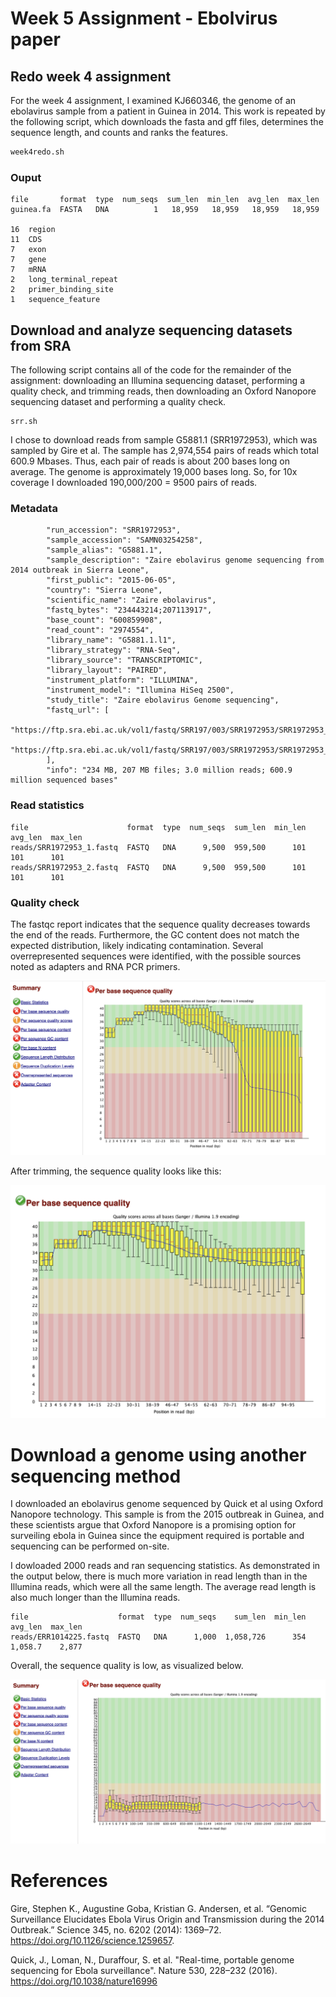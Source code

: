 # Week 5 Assignment - Ebolvirus paper #

## Redo week 4 assignment ##

For the week 4 assignment, I examined KJ660346, the genome of an ebolavirus sample from a patient in Guinea in 2014. This work is repeated by the following script, which downloads the fasta and gff files, determines the sequence length, and counts and ranks the features.

``` bash
week4redo.sh
```

### Ouput ###
```
file       format  type  num_seqs  sum_len  min_len  avg_len  max_len
guinea.fa  FASTA   DNA          1   18,959   18,959   18,959   18,959

16	region
11	CDS
7	exon
7	gene
7	mRNA
2	long_terminal_repeat
2	primer_binding_site
1	sequence_feature

```

## Download and analyze sequencing datasets from SRA ##

The following script contains all of the code for the remainder of the assignment: downloading an Illumina sequencing dataset, performing a quality check, and trimming reads, then downloading an Oxford Nanopore sequencing dataset and performing a quality check.

```
srr.sh 
 ```

I chose to download reads from sample G5881.1 (SRR1972953), which was sampled by Gire et al. The sample has 2,974,554 pairs of reads which total 600.9 Mbases. Thus, each pair of reads is about 200 bases long on average. The genome is approximately 19,000 bases long. So, for 10x coverage I downloaded 190,000/200 = 9500 pairs of reads.


### Metadata
```
        "run_accession": "SRR1972953",
        "sample_accession": "SAMN03254258",
        "sample_alias": "G5881.1",
        "sample_description": "Zaire ebolavirus genome sequencing from 2014 outbreak in Sierra Leone",
        "first_public": "2015-06-05",
        "country": "Sierra Leone",
        "scientific_name": "Zaire ebolavirus",
        "fastq_bytes": "234443214;207113917",
        "base_count": "600859908",
        "read_count": "2974554",
        "library_name": "G5881.1.l1",
        "library_strategy": "RNA-Seq",
        "library_source": "TRANSCRIPTOMIC",
        "library_layout": "PAIRED",
        "instrument_platform": "ILLUMINA",
        "instrument_model": "Illumina HiSeq 2500",
        "study_title": "Zaire ebolavirus Genome sequencing",
        "fastq_url": [
            "https://ftp.sra.ebi.ac.uk/vol1/fastq/SRR197/003/SRR1972953/SRR1972953_1.fastq.gz",
            "https://ftp.sra.ebi.ac.uk/vol1/fastq/SRR197/003/SRR1972953/SRR1972953_2.fastq.gz"
        ],
        "info": "234 MB, 207 MB files; 3.0 million reads; 600.9 million sequenced bases"
```

### Read statistics
```
file                      format  type  num_seqs  sum_len  min_len  avg_len  max_len
reads/SRR1972953_1.fastq  FASTQ   DNA      9,500  959,500      101      101      101
reads/SRR1972953_2.fastq  FASTQ   DNA      9,500  959,500      101      101      101

```

### Quality check
The fastqc report indicates that the sequence quality decreases towards the end of the reads. Furthermore, the GC content does not match the expected distribution, likely indicating contamination. Several overrepresented sequences were identified, with the possible sources noted as adapters and RNA PCR primers.

![alt text](SRR1972953_qc.png)


After trimming, the sequence quality looks like this:

![alt text](SRR1972953_trimmed.png)

# Download a genome using another sequencing method

I downloaded an ebolavirus genome sequenced by Quick et al using Oxford Nanopore technology. This sample is from the 2015 outbreak in Guinea, and these scientists argue that Oxford Nanopore is a promising option for surveiling ebola in Guinea since the equipment required is portable and sequencing can be performed on-site.

I dowloaded 2000 reads and ran sequencing statistics. As demonstrated in the output below, there is much more variation in read length than in the Illumina reads, which were all the same length. The average read length is also much longer than the Illumina reads.

```
file                    format  type  num_seqs    sum_len  min_len  avg_len  max_len
reads/ERR1014225.fastq  FASTQ   DNA      1,000  1,058,726      354  1,058.7    2,877
```

Overall, the sequence quality is  low, as visualized below.

![alt text](ERR1014225_qc.png)


# References

Gire, Stephen K., Augustine Goba, Kristian G. Andersen, et al. “Genomic Surveillance Elucidates Ebola Virus Origin and Transmission during the 2014 Outbreak.” Science 345, no. 6202 (2014): 1369–72. https://doi.org/10.1126/science.1259657.

Quick, J., Loman, N., Duraffour, S. et al. "Real-time, portable genome sequencing for Ebola surveillance". Nature 530, 228–232 (2016). https://doi.org/10.1038/nature16996